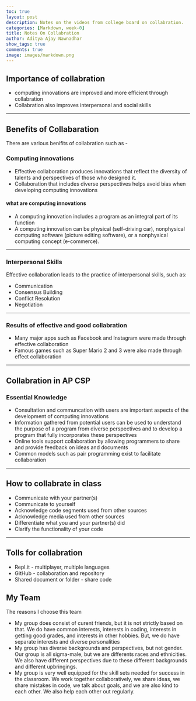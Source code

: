 ```yaml
---
toc: true
layout: post
description: Notes on the videos from college board on collabration.
categories: [Markdown, week-0]
title: Notes On Collabration
author: Aditya Ajay Nawnadhar
show_tags: true
comments: true
image: images/markdown.png
---
```


## Importance of collabration
- computing innovations are improved and more efficient through collabration 
- Collabration also improves interpersonal and social skills

---

## Benefits of Collabaration 
There are various benifits of collabration such as - 
### Computing innovations 
- Effective collaboration produces innovations that reflect the diversity of talents and perspectives of those who designed it.
- Collaboration that includes diverse perspectives helps avoid bias when developing computing innovations
#### what are computing innovations
- A computing innovation includes a program as an integral part of its function
- A computing innovation can be physical (self-driving car), nonphysical computing software (picture editing software), or a nonphysical computing concept (e-commerce).

---

### Interpersonal Skills 
Effective collaboration leads to the practice of interpersonal skills, such as:

- Communication
- Consensus Building
- Conflict Resolution
- Negotiation

---

### Results of effective and good collabration
- Many major apps such as Facebook and Instagram were made through effective collaboration
- Famous games such as Super Mario 2 and 3 were also made through effect collaboration

--- 

## Collabration in AP CSP

### Essential Knowledge 
- Consultation and communcation with users are important aspects of the development of computing innovations
- Information gathered from potential users can be used to understand the purpose of a program from diverse perspectives and to develop a program that fully incorporates these perspectives
- Online tools support collaboration by allowing programmers to share and provide feedback on ideas and documents
- Common models such as pair programming exist to facilitate collaboration

--- 

## How to collabrate in class 
- Communicate with your partner(s)
- Communicate to yourself
- Acknowledge code segments used from other sources
- Acknowledge media used from other sources
- Differentiate what you and your partner(s) did
- Clarify the functionality of your code

---

## Tolls for collabration
- Repl.it - multiplayer, multiple languages
- GitHub - collaboration and repository
- Shared document or folder - share code

## My Team 
The reasons I choose this team 
- My group does consist of curent friends, but it is not strictly based on that. We do have common interests, interests in coding, interests in getting good grades, and interests in other hobbies. But, we do have separate interests and diverse personalities
- My group has diverse backgrounds and perspectives, but not gender. Our group is all sigma-male, but we are differents races and ethnicities. We also have different perspectives due to these different backgrounds and different upbringings.
- My group is very well equipped for the skill sets needed for success in the classroom. We work together collaboratively, we share ideas, we share mistakes in code, we talk about goals, and we are also kind to each other. We also help each other out regularly. 